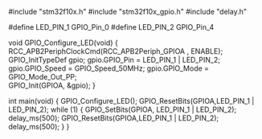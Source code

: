 #include "stm32f10x.h"
#include "stm32f10x_gpio.h"
#include "delay.h"

#define LED_PIN_1  GPIO_Pin_0
#define LED_PIN_2 GPIO_Pin_4

void GPIO_Configure_LED(void) {
    RCC_APB2PeriphClockCmd(RCC_APB2Periph_GPIOA , ENABLE);
    GPIO_InitTypeDef gpio;
    gpio.GPIO_Pin = LED_PIN_1 | LED_PIN_2;
    gpio.GPIO_Speed = GPIO_Speed_50MHz;
    gpio.GPIO_Mode = GPIO_Mode_Out_PP;  
    GPIO_Init(GPIOA, &gpio);
}


int main(void) {
    GPIO_Configure_LED();
		GPIO_ResetBits(GPIOA,LED_PIN_1 | LED_PIN_2);
    while (1) {
       GPIO_SetBits(GPIOA, LED_PIN_1 | LED_PIN_2);
			delay_ms(500);
			GPIO_ResetBits(GPIOA,LED_PIN_1 | LED_PIN_2);
			delay_ms(500);
    }
}
